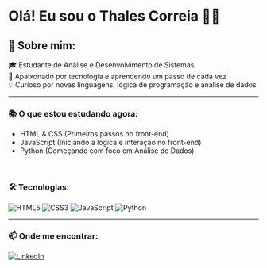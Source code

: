 # Olá! Eu sou o Thales Correia 🧑‍💻

## 👋 Sobre mim:

🎓 Estudante de Análise e Desenvolvimento de Sistemas  
🌱 Apaixonado por tecnologia e aprendendo um passo de cada vez  
💡 Curioso por novas linguagens, lógica de programação e análise de dados  

---

### 📚 O que estou estudando agora:

- HTML & CSS (Primeiros passos no front-end)
- JavaScript (Iniciando a lógica e interação no front-end)
- Python (Começando com foco em Análise de Dados)

<br>

### 🛠️ Tecnologias:

<p align="left">
  <img src="https://img.shields.io/badge/HTML5-E34F26?style=for-the-badge&logo=html5&logoColor=white" alt="HTML5"/>
  <img src="https://img.shields.io/badge/CSS3-1572B6?style=for-the-badge&logo=css3&logoColor=white" alt="CSS3"/>
  <img src="https://img.shields.io/badge/JavaScript-F7DF1E?style=for-the-badge&logo=javascript&logoColor=black" alt="JavaScript"/>
  <img src="https://img.shields.io/badge/Python-3776AB?style=for-the-badge&logo=python&logoColor=white" alt="Python"/>
</p>

---

### 📫 Onde me encontrar:

[![LinkedIn](https://img.shields.io/badge/LinkedIn-0A66C2?style=for-the-badge&logo=linkedin&logoColor=white)](https://www.linkedin.com/in/thales-correia/)

<!--
**thalescorr/thalescorr** is a ✨ _special_ ✨ repository because its `README.md` (this file) appears on your GitHub profile.

Here are some ideas to get you started:

- 🔭 I’m currently working on ...
- 🌱 I’m currently learning ...
- 👯 I’m looking to collaborate on ...
- 🤔 I’m looking for help with ...
- 💬 Ask me about ...
- 📫 How to reach me: ...
- 😄 Pronouns: ...
- ⚡ Fun fact: ...
-->
